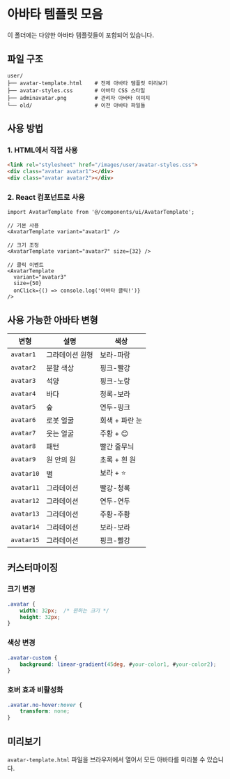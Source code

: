 # 아바타 템플릿 모음

이 폴더에는 다양한 아바타 템플릿들이 포함되어 있습니다.

## 파일 구조

```
user/
├── avatar-template.html    # 전체 아바타 템플릿 미리보기
├── avatar-styles.css       # 아바타 CSS 스타일
├── adminavatar.png         # 관리자 아바타 이미지
└── old/                    # 이전 아바타 파일들
```

## 사용 방법

### 1. HTML에서 직접 사용

```html
<link rel="stylesheet" href="/images/user/avatar-styles.css">
<div class="avatar avatar1"></div>
<div class="avatar avatar2"></div>
```

### 2. React 컴포넌트로 사용

```tsx
import AvatarTemplate from '@/components/ui/AvatarTemplate';

// 기본 사용
<AvatarTemplate variant="avatar1" />

// 크기 조정
<AvatarTemplate variant="avatar7" size={32} />

// 클릭 이벤트
<AvatarTemplate 
  variant="avatar3" 
  size={50} 
  onClick={() => console.log('아바타 클릭!')} 
/>
```

## 사용 가능한 아바타 변형

| 변형 | 설명 | 색상 |
|------|------|------|
| `avatar1` | 그라데이션 원형 | 보라-파랑 |
| `avatar2` | 분할 색상 | 핑크-빨강 |
| `avatar3` | 석양 | 핑크-노랑 |
| `avatar4` | 바다 | 청록-보라 |
| `avatar5` | 숲 | 연두-핑크 |
| `avatar6` | 로봇 얼굴 | 회색 + 파란 눈 |
| `avatar7` | 웃는 얼굴 | 주황 + 😊 |
| `avatar8` | 패턴 | 빨간 줄무늬 |
| `avatar9` | 원 안의 원 | 초록 + 흰 원 |
| `avatar10` | 별 | 보라 + ⭐ |
| `avatar11` | 그라데이션 | 빨강-청록 |
| `avatar12` | 그라데이션 | 연두-연두 |
| `avatar13` | 그라데이션 | 주황-주황 |
| `avatar14` | 그라데이션 | 보라-보라 |
| `avatar15` | 그라데이션 | 핑크-빨강 |

## 커스터마이징

### 크기 변경
```css
.avatar {
    width: 32px;  /* 원하는 크기 */
    height: 32px;
}
```

### 색상 변경
```css
.avatar-custom {
    background: linear-gradient(45deg, #your-color1, #your-color2);
}
```

### 호버 효과 비활성화
```css
.avatar.no-hover:hover {
    transform: none;
}
```

## 미리보기

`avatar-template.html` 파일을 브라우저에서 열어서 모든 아바타를 미리볼 수 있습니다.
